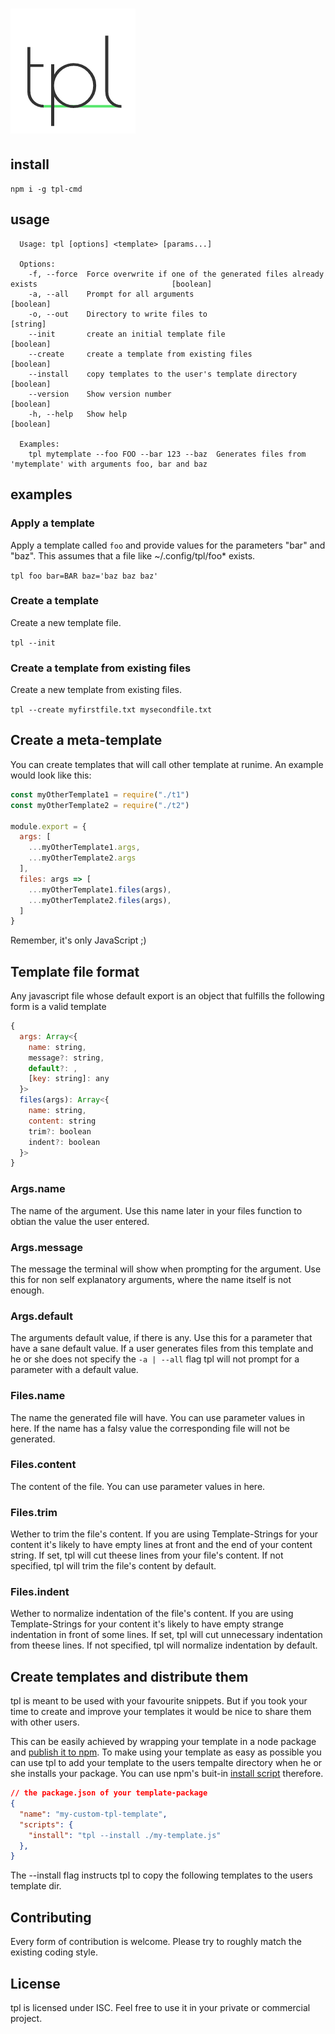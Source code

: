 # <img height="200" src="assets/logo.png"/>

## install

`npm i -g tpl-cmd`

## usage

```shell
  Usage: tpl [options] <template> [params...]

  Options:
    -f, --force  Force overwrite if one of the generated files already exists                              [boolean]
    -a, --all    Prompt for all arguments                                                                  [boolean]
    -o, --out    Directory to write files to                                                                [string]
    --init       create an initial template file                                                           [boolean]
    --create     create a template from existing files                                                     [boolean]
    --install    copy templates to the user's template directory                                           [boolean]
    --version    Show version number                                                                       [boolean]
    -h, --help   Show help                                                                                 [boolean]

  Examples:
    tpl mytemplate --foo FOO --bar 123 --baz  Generates files from 'mytemplate' with arguments foo, bar and baz
```


## examples

### Apply a template

Apply a template called `foo` and provide values for the parameters "bar" and "baz".
This assumes that a file like ~/.config/tpl/foo* exists. 

`tpl foo bar=BAR baz='baz baz baz'`

### Create a template

Create a new template file.

`tpl --init`

### Create a template from existing files

Create a new template from existing files.

`tpl --create myfirstfile.txt mysecondfile.txt`


## Create a meta-template

You can create templates that will call other template at runime. An example would look like this:

```js
const myOtherTemplate1 = require("./t1")
const myOtherTemplate2 = require("./t2")

module.export = {
  args: [
    ...myOtherTemplate1.args,
    ...myOtherTemplate2.args
  ],
  files: args => [
    ...myOtherTemplate1.files(args),
    ...myOtherTemplate2.files(args),
  ]
}
```

Remember, it's only JavaScript ;)

## Template file format

Any javascript file whose default export is an object that fulfills the following form is a valid template

```js
{
  args: Array<{
    name: string,
    message?: string,
    default?: ,
    [key: string]: any
  }>
  files(args): Array<{
    name: string,
    content: string
    trim?: boolean
    indent?: boolean
  }>
}
```

### Args.name

The name of the argument. 
Use this name later in your files function to obtian the value the user entered.

### Args.message

The message the terminal will show when prompting for the argument. 
Use this for non self explanatory arguments, where the name itself is not enough.

### Args.default

The arguments default value, if there is any.
Use this for a parameter that have a sane default value. If a user generates files from this template and he or she does not specify the `-a | --all` flag tpl will not prompt for a parameter with a default value.


### Files.name

The name the generated file will have.
You can use parameter values in here.
If the name has a falsy value the corresponding file will not be generated.


### Files.content

The content of the file.
You can use parameter values in here.

### Files.trim

Wether to trim the file's content.
If you are using Template-Strings for your content it's likely to have empty lines at front and the end of your content string.
If set, tpl will cut theese lines from your file's content.
If not specified, tpl will trim the file's content by default.

### Files.indent
    
Wether to normalize indentation of the file's content.
If you are using Template-Strings for your content it's likely to have empty strange indentation in front of some lines.
If set, tpl will cut unnecessary indentation from theese lines.
If not specified, tpl will normalize indentation by default.


## Create templates and distribute them

tpl is meant to be used with your favourite snippets. But if you took your time to create and improve your templates it would be nice to share them with other users.

This can be easily achieved by wrapping your template in a node package and [publish it to npm](https://docs.npmjs.com/getting-started/publishing-npm-packages). To make using your template as easy as possible you can use tpl to add your template to the users tempalte directory when he or she installs your package. You can use npm's buit-in [install script](https://docs.npmjs.com/misc/scripts) therefore.


```json
// the package.json of your template-package
{
  "name": "my-custom-tpl-template",
  "scripts": {
    "install": "tpl --install ./my-template.js"
  },
}
```

The --install flag instructs tpl to copy the following templates to the users template dir.


## Contributing

Every form of contribution is welcome. Please try to roughly match the existing coding style.

## License

tpl is licensed under ISC. Feel free to use it in your private or commercial project.